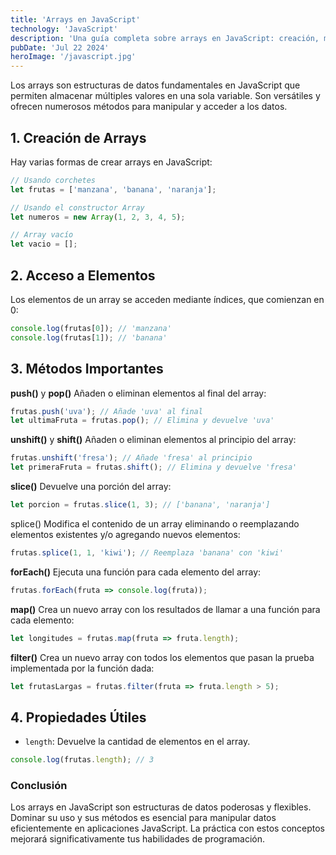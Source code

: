 ```yaml
---
title: 'Arrays en JavaScript'
technology: 'JavaScript'
description: 'Una guía completa sobre arrays en JavaScript: creación, manipulación y métodos importantes.'
pubDate: 'Jul 22 2024'
heroImage: '/javascript.jpg'
---
```

Los arrays son estructuras de datos fundamentales en JavaScript que permiten almacenar múltiples valores en una sola variable. Son versátiles y ofrecen numerosos métodos para manipular y acceder a los datos.

## 1. Creación de Arrays
Hay varias formas de crear arrays en JavaScript:
```javascript
// Usando corchetes
let frutas = ['manzana', 'banana', 'naranja'];

// Usando el constructor Array
let numeros = new Array(1, 2, 3, 4, 5);

// Array vacío
let vacio = [];
```

## 2. Acceso a Elementos
Los elementos de un array se acceden mediante índices, que comienzan en 0:
```javascript
console.log(frutas[0]); // 'manzana'
console.log(frutas[1]); // 'banana'
```

## 3. Métodos Importantes
**push()** y **pop()**
Añaden o eliminan elementos al final del array:
```javascript
frutas.push('uva'); // Añade 'uva' al final
let ultimaFruta = frutas.pop(); // Elimina y devuelve 'uva'
```

**unshift()** y **shift()**
Añaden o eliminan elementos al principio del array:
```javascript
frutas.unshift('fresa'); // Añade 'fresa' al principio
let primeraFruta = frutas.shift(); // Elimina y devuelve 'fresa'
```

**slice()**
Devuelve una porción del array:
```javascript
let porcion = frutas.slice(1, 3); // ['banana', 'naranja']
```

splice()
Modifica el contenido de un array eliminando o reemplazando elementos existentes y/o agregando nuevos elementos:
```javascript
frutas.splice(1, 1, 'kiwi'); // Reemplaza 'banana' con 'kiwi'
```

**forEach()**
Ejecuta una función para cada elemento del array:

```javascript
frutas.forEach(fruta => console.log(fruta));
```

**map()**
Crea un nuevo array con los resultados de llamar a una función para cada elemento:

```javascript
let longitudes = frutas.map(fruta => fruta.length);
```

**filter()**
Crea un nuevo array con todos los elementos que pasan la prueba implementada por la función dada:
```javascript
let frutasLargas = frutas.filter(fruta => fruta.length > 5);
```

## 4. Propiedades Útiles
- `length`: Devuelve la cantidad de elementos en el array.
```javascript
console.log(frutas.length); // 3
```

### Conclusión
Los arrays en JavaScript son estructuras de datos poderosas y flexibles. Dominar su uso y sus métodos es esencial para manipular datos eficientemente en aplicaciones JavaScript. La práctica con estos conceptos mejorará significativamente tus habilidades de programación.